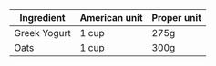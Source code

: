 Ingredient | American unit | Proper unit
--- | --- | ---
Greek Yogurt | 1 cup | 275g
Oats | 1 cup | 300g